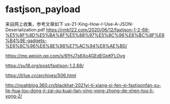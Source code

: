 # fastjson_payload
来自网上收集，参考文章如下
us-21-Xing-How-I-Use-A-JSON-Deserialization.pdf
<https://rmb122.com/2020/06/12/fastjson-1-2-68-%E5%8F%8D%E5%BA%8F%E5%88%97%E5%8C%96%E6%BC%8F%E6%B4%9E-gadgets-%E6%8C%96%E6%8E%98%E7%AC%94%E8%AE%B0/>

<https://mp.weixin.qq.com/s/6fHJ7s6Xo4GEdEGpKFLOyg>

<https://su18.org/post/fastjson-1.2.68/>

<https://b1ue.cn/archives/506.html>

<http://noahblog.360.cn/blackhat-2021yi-ti-xiang-xi-fen-xi-fastjsonfan-xu-lie-hua-lou-dong-ji-zai-qu-kuai-lian-ying-yong-zhong-de-shen-tou-li-yong-2/>

